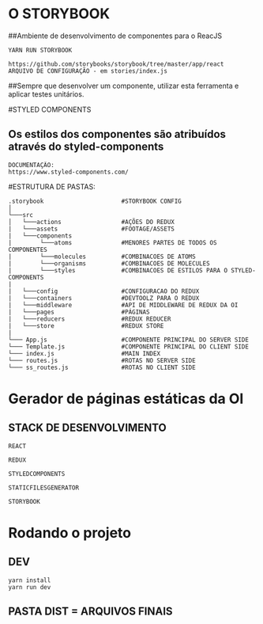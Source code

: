 # O STORYBOOK
##Ambiente de desenvolvimento de componentes para o ReacJS
```
YARN RUN STORYBOOK
```
```
https://github.com/storybooks/storybook/tree/master/app/react
ARQUIVO DE CONFIGURAÇÃO - em stories/index.js
```
##Sempre que desenvolver um componente, utilizar esta ferramenta e aplicar testes unitários.


#STYLED COMPONENTS
## Os estilos dos componentes são atribuídos através do styled-components
```
DOCUMENTAÇÃO:
https://www.styled-components.com/
```

#ESTRUTURA DE PASTAS:

 ```
.storybook                      #STORYBOOK CONFIG
│
└───src
│   └───actions                 #AÇÕES DO REDUX                
|   └───assets                  #FOOTAGE/ASSETS
|   └───components    
|        └───atoms              #MENORES PARTES DE TODOS OS COMPONENTES    
|        └───molecules          #COMBINACOES DE ATOMS  
|        └───organisms          #COMBINACOES DE MOLECULES  
|        └───styles             #COMBINACOES DE ESTILOS PARA O STYLED-COMPONENTS
|       
|   └───config                  #CONFIGURACAO DO REDUX
|   └───containers              #DEVTOOLZ PARA O REDUX
|   └───middleware              #API DE MIDDLEWARE DE REDUX DA OI
|   └───pages                   #PÁGINAS
|   └───reducers                #REDUX REDUCER
|   └───store                   #REDUX STORE
|
└─── App.js                     #COMPONENTE PRINCIPAL DO SERVER SIDE
└─── Template.js                #COMPONENTE PRINCIPAL DO CLIENT SIDE
└─── index.js                   #MAIN INDEX
└─── routes.js                  #ROTAS NO SERVER SIDE
└─── ss_routes.js               #ROTAS NO CLIENT SIDE
```


# Gerador de páginas estáticas da OI


## STACK DE DESENVOLVIMENTO

```
REACT

REDUX

STYLEDCOMPONENTS

STATICFILESGENERATOR

STORYBOOK
```


# Rodando o projeto

## DEV

    yarn install
    yarn run dev

## PASTA DIST = ARQUIVOS FINAIS
